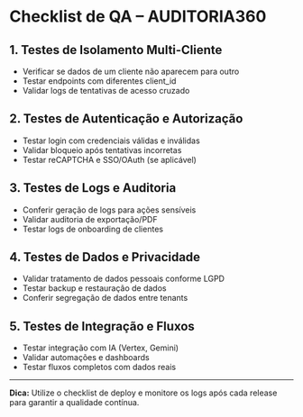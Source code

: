 # Checklist de QA – AUDITORIA360

## 1. Testes de Isolamento Multi-Cliente

- Verificar se dados de um cliente não aparecem para outro
- Testar endpoints com diferentes client_id
- Validar logs de tentativas de acesso cruzado

## 2. Testes de Autenticação e Autorização

- Testar login com credenciais válidas e inválidas
- Validar bloqueio após tentativas incorretas
- Testar reCAPTCHA e SSO/OAuth (se aplicável)

## 3. Testes de Logs e Auditoria

- Conferir geração de logs para ações sensíveis
- Validar auditoria de exportação/PDF
- Testar logs de onboarding de clientes

## 4. Testes de Dados e Privacidade

- Validar tratamento de dados pessoais conforme LGPD
- Testar backup e restauração de dados
- Conferir segregação de dados entre tenants

## 5. Testes de Integração e Fluxos

- Testar integração com IA (Vertex, Gemini)
- Validar automações e dashboards
- Testar fluxos completos com dados reais

---

**Dica:** Utilize o checklist de deploy e monitore os logs após cada release para garantir a qualidade contínua.
